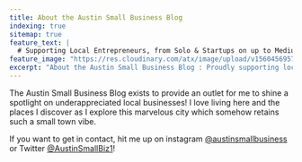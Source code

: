 ```yaml
---
title: About the Austin Small Business Blog
indexing: true
sitemap: true
feature_text: |
  # Supporting Local Entrepreneurs, from Solo & Startups on up to Medium sized businesses. Show some local love.
feature_image: "https://res.cloudinary.com/atx/image/upload/v1560456957/austinsmallbusiness/austin-town-lake-skyline-web-brighter-LAB_xf86zg.jpg"
excerpt: "About the Austin Small Business Blog : Proudly supporting local business in the the city we love."
---
```


The Austin Small Business Blog exists to provide an outlet for me to shine a spotlight on underappreciated local businesses! I love living here and the places I discover as I explore this marvelous city which somehow retains such a small town vibe. 

If you want to get in contact, hit me up on instagram [@austinsmallbusiness](https://instagram.com/austinsmallbusiness) or Twitter [@AustinSmallBiz1](https://twitter.com/AustinSmallBiz1)!
